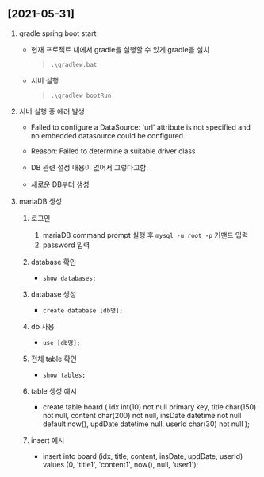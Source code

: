 #
## **[2021-05-31]**
1. gradle spring boot start
    - 현재 프로젝트 내에서 gradle을 실행할 수 있게 gradle을 설치
        > `` .\gradlew.bat ``

    - 서버 실행
        > `` .\gradlew bootRun ``
    
2. 서버 실행 중 에러 발생
    - Failed to configure a DataSource: 'url' attribute is not specified and no embedded datasource could be configured.
    - Reason: Failed to determine a suitable driver class

    - DB 관련 설정 내용이 없어서 그렇다고함.
    - 새로운 DB부터 생성

3. mariaDB 생성
    1. 로그인
        1. mariaDB command prompt 실행 후 `` mysql -u root -p `` 커맨드 입력
        2. password 입력

    2. database 확인
        - `` show databases; ``

    3.  database 생성
        - `` create database [db명]; ``
    
    4. db 사용 
        - `` use [db명]; ``
    
    5. 전체 table 확인
        - `` show tables; ``
    
    6. table 생성 예시
        - create table board (
            idx int(10) not null primary key,
            title char(150) not null,
            content char(200) not null,
            insDate datetime not null default now(),
            updDate datetime null,
            userId char(30) not null
        );
    
    7. insert 예시
        - insert into board (idx, title, content, insDate, updDate, userId) values (0, 'title1', 'content1', now(), null, 'user1');